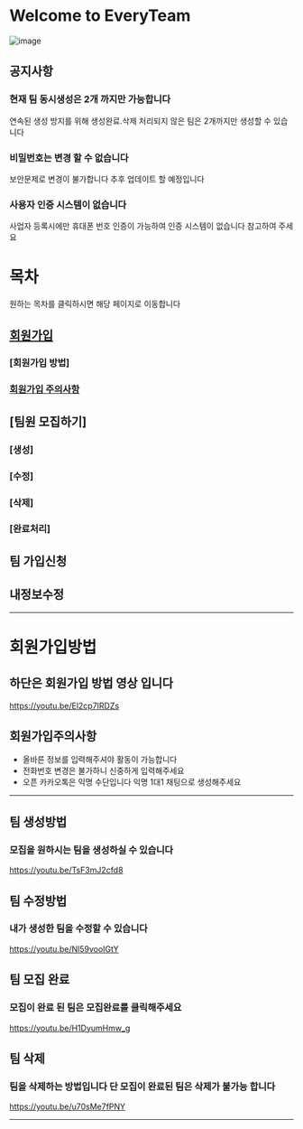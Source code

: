 # Welcome to EveryTeam 
![image](https://user-images.githubusercontent.com/75231868/128675948-a0ed42e1-b44a-420e-a413-deb7bd0a7e65.png)
## 공지사항
### 현재 팀 동시생성은 2개 까지만 가능합니다
연속된 생성 방지를 위해 생성완료.삭제 처리되지 않은 팀은 2개까지만 생성할 수 있습니다  
### 비밀번호는 변경 할 수 없습니다 
보안문제로 변경이 불가합니다 추후 업데이트 할 예정입니다  
### 사용자 인증 시스템이 없습니다  
사업자 등록시에만 휴대폰 번호 인증이 가능하여 인증 시스템이 없습니다 참고하여 주세요  

# 목차
원하는 목차를 클릭하시면 해당 페이지로 이동합니다  
## [회원가입](#회원가입방법)
### [회원가입 방법]
### [회원가입 주의사항](#회원가입주의사항) 
## [팀원 모집하기]
### [생성]
### [수정]
### [삭제]
### [완료처리]
## 팀 가입신청
## 내정보수정 
<hr>

# 회원가입방법
## 하단은 회원가입 방법 영상 입니다 
https://youtu.be/El2cp7IRDZs

## 회원가입주의사항 
- 올바른 정보를 입력해주셔야 활동이 가능합니다  
- 전화번호 변경은 불가하니 신중하게 입력해주세요  
- 오픈 카카오톡은 익명 수단입니다 익명 1대1 채팅으로 생성해주세요 
<hr>


## 팀 생성방법  
### 모집을 원하시는 팀을 생성하실 수 있습니다  
https://youtu.be/TsF3mJ2cfd8
 
## 팀 수정방법 
### 내가 생성한 팀을 수정할 수 있습니다  
https://youtu.be/Nl59vooIGtY

## 팀 모집 완료
### 모집이 완료 된 팀은 모집완료를 클릭해주세요  
https://youtu.be/H1DyumHmw_g

## 팀 삭제 
### 팀을 삭제하는 방법입니다 단 모집이 완료된 팀은 삭제가 불가능 합니다
https://youtu.be/u70sMe7fPNY
<hr>





